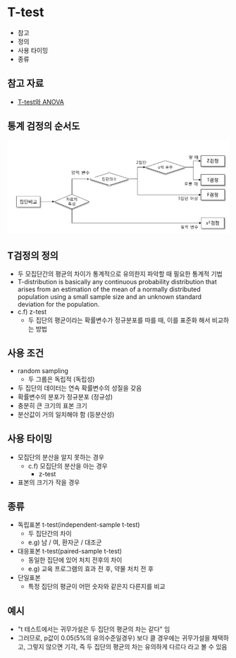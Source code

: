 # T-test

- 참고
- 정의
- 사용 타이밍
- 종류

## 참고 자료

- [T-test와 ANOVA](http://blog.daum.net/_blog/BlogTypeView.do?blogid=0FlLK&articleno=5351858&totalcnt=2021)

## 통계 검정의 순서도

![](./images/hypothesis_testing.png)

## T검정의 정의

- 두 모집단간의 평균의 차이가 통계적으로 유의한지 파악할 때 필요한 통계적 기법
- T-distribution is basically any continuous probability distribution that arises from an estimation of the mean of a normally distributed population using a small sample size and an unknown standard deviation for the population.
- c.f) z-test
  - 두 집단의 평균이라는 확률변수가 정규분포를 따를 때, 이를 표준화 해서 비교하는 방법

## 사용 조건

- random sampling
  - 두 그룹은 독립적 (독립성)
- 두 집단의 데이터는 연속 확률변수의 성질을 갖음
- 확률변수의 분포가 정규분포 (정규성)
- 충분히 큰 크기의 표본 크기
- 분산값이 거의 일치해야 함 (등분산성)

## 사용 타이밍

- 모집단의 분산을 알지 못하는 경우
  - c.f) 모집단의 분산을 아는 경우
    - z-test
- 표본의 크기가 작을 경우

## 종류

- 독립표본 t-test(independent-sample t-test)
  - 두 집단간의 차이
  - e.g) 남 / 여, 환자군 / 대조군
- 대응표본 t-test(paired-sample t-test)
  - 동일한 집단에 있어 처치 전후의 차이
  - e.g) 교육 프로그램의 효과 전 후, 약물 처치 전 후
- 단일표본
  - 특정 집단의 평균이 어떤 숫자와 같은지 다른지를 비교

## 예시

- "t 테스트에서는 귀무가설은 두 집단의 평균의 차는 같다" 임
- 그러므로, p값이 0.05(5%의 유의수준일경우) 보다 클 경우에는 귀무가설을 채택하고, 그렇지 않으면 기각, 즉 두 집단의 평균의 차는 유의하게 다르다 라고 볼 수 있음
